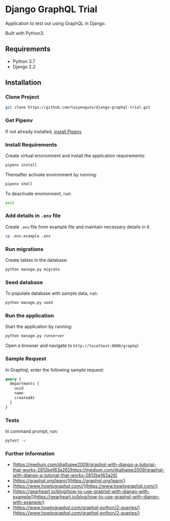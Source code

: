 # Django GraphQL Trial

Application to test out using GraphQL in Django.

Built with Python3.

## Requirements

- Python 3.7
- Django 2.2

## Installation

### Clone Project

```sh
git clone https://github.com/taiyeoguns/django-graphql-trial.git
```

### Get Pipenv

If not already installed, [install Pipenv](https://pipenv.readthedocs.io/en/latest/install/#installing-pipenv)

### Install Requirements

Create virtual environment and install the application requirements:

```sh
pipenv install
```

Thereafter activate environment by running:

```sh
pipenv shell
```

To deactivate environment, run:

```sh
exit
```

### Add details in `.env` file

Create `.env` file from example file and maintain necessary details in it.

```sh
cp .env.example .env
```

### Run migrations

Create tables in the database:

```sh
python manage.py migrate
```

### Seed database

To populate database with sample data, run:

```sh
python manage.py seed
```

### Run the application

Start the application by running:

```sh
python manage.py runserver
```

Open a browser and navigate to `http://localhost:8000/graphql`

### Sample Request

In Graphiql, enter the following sample request:

```graphql
query {
  departments {
    uuid
    name
    createdAt
  }
}
```

### Tests

In command prompt, run:

```sh
pytest -v
```

### Further Information

- [https://medium.com/@alhajee2009/graphql-with-django-a-tutorial-that-works-2812be163a26](https://medium.com/@alhajee2009/graphql-with-django-a-tutorial-that-works-2812be163a26)
- [https://graphql.org/learn/](https://graphql.org/learn/)
- [https://www.howtographql.com//](https://www.howtographql.com//)
- [https://gearheart.io/blog/how-to-use-graphql-with-django-with-example/](https://gearheart.io/blog/how-to-use-graphql-with-django-with-example/)
- [https://www.howtographql.com/graphql-python/2-queries/](https://www.howtographql.com/graphql-python/2-queries/)
